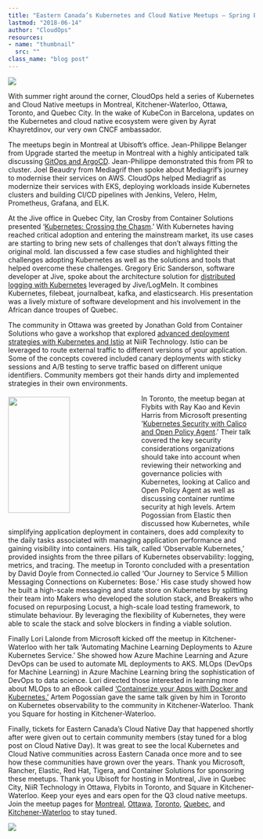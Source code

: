 ```yaml
---
title: "Eastern Canada’s Kubernetes and Cloud Native Meetups – Spring Edition 2019"
lastmod: "2018-06-14"
author: "CloudOps"
resources:
- name: "thumbnail"
  src: ""
class_name: "blog post"
---
```


<img src="/images/blog/post/EasternCanadaMeetups.png" class="main-blog-image">

<p>With summer right around the corner, CloudOps held a series of Kubernetes and Cloud Native meetups in Montreal, Kitchener-Waterloo, Ottawa, Toronto, and Quebec City. In the wake of KubeCon in Barcelona, updates on the Kubernetes and cloud native ecosystem were given by Ayrat Khayretdinov, our very own CNCF ambassador.</p>

<p>The meetups begin in Montreal at Ubisoft’s office. Jean-Philippe Belanger from Upgrade started the meetup in Montreal with a highly anticipated talk discussing <a href="https://www.slideshare.net/CloudOps2005/gitops-with-argocd">GitOps and ArgoCD</a>. Jean-Philippe demonstrated this from PR to cluster. Joel Beaudry from Mediagrif then spoke about Mediagrif’s journey to modernise their services on AWS. CloudOps helped Mediagrif as modernize their services with EKS, deploying workloads inside Kubernetes clusters and building CI/CD pipelines with Jenkins, Velero, Helm, Prometheus, Grafana, and ELK.</p>

<p>At the Jive office in Quebec City, Ian Crosby from Container Solutions presented ‘<a href="https://www.slideshare.net/CloudOps2005/kubernetes-crossing-the-chasm">Kubernetes: Crossing the Chasm</a>.’ With Kubernetes having reached critical adoption and entering the mainstream market, its use cases are starting to bring new sets of challenges that don’t always fitting the original mold. Ian discussed a few case studies and highlighted their challenges adopting Kubernetes as well as the solutions and tools that helped overcome these challenges. Gregory Eric Sanderson, software developer at Jive, spoke about the architecture solution for <a href="https://www.slideshare.net/CloudOps2005/distributed-logging-with-kubernetes">distributed logging with Kubernetes</a> leveraged by Jive/LogMeIn. It combines Kubernetes, filebeat, journalbeat, kafka, and elasticsearch. His presentation was a lively mixture of software development and his involvement in the African dance troupes of Quebec.</p>

<p>The community in Ottawa was greeted by Jonathan Gold from Container Solutions who gave a workshop that explored <a href="https://www.slideshare.net/CloudOps2005/advanced-deployment-strategies-with-kubernetes-and-istio">advanced deployment strategies with Kubernetes and Istio</a> at NiiR Technology. Istio can be leveraged to route external traffic to different versions of your application. Some of the concepts covered included canary deployments with sticky sessions and A/B testing to serve traffic based on different unique identifiers. Community members got their hands dirty and implemented strategies in their own environments.</p>

<div class="wp-block-image"><img style="width: 50%; float: left; margin: 5px 20px 20px 0;" src="/images/blog/post/D8ag4ZwXoAE1rHK.jpg" alt="" class="wp-image-9180" width="316" height="237"></div>

<p>In Toronto, the meetup began at Flybits with Ray Kao and Kevin Harris from Microsoft presenting ‘<a href="https://www.slideshare.net/CloudOps2005/kubernetes-security-with-calico-and-open-policy-agent">Kubernetes Security with Calico and Open Policy Agent</a>.’ Their talk covered the key security considerations organizations should take into account when reviewing their networking and governance policies with Kubernetes, looking at Calico and Open Policy Agent as well as discussing container runtime security at high levels. Artem Pogossian from Elastic then discussed how Kubernetes, while simplifying application deployment in containers, does add complexity to the daily tasks associated with managing application performance and gaining visibility into containers. His talk, called ‘Observable Kubernetes,’ provided insights from the three pillars of Kubernetes observability: logging, metrics, and tracing. The meetup in Toronto concluded with a presentation by David Doyle from Connected.io called ‘Our Journey to Service 5 Million Messaging Connections on Kubernetes: Bose.’ His case study showed how he built a high-scale messaging and state store on Kubernetes by splitting their team into Makers who developed the solution stack, and Breakers who focused on repurposing Locust, a high-scale load testing framework, to stimulate behaviour. By leveraging the flexibility of Kubernetes, they were able to scale the stack and solve blockers in finding a viable solution.</p>

<p>Finally Lori Lalonde from Microsoft kicked off the meetup in Kitchener-Waterloo with her talk ‘Automating Machine Learning Deployments to Azure Kubernetes Service.’ She showed how Azure Machine Learning and Azure DevOps can be used to automate ML deployments to AKS. MLOps (DevOps for Machine Learning) in Azure Machine Learning bring the sophistication of DevOps to data science. Lori directed those interested in learning more about MLOps to an eBook called <a href="http://aka.ms/DockerK8s">‘Containerize your Apps with Docker and Kubernetes.’</a> Artem Pogossian gave the same talk given by him in Toronto on Kubernetes observability to the community in Kitchener-Waterloo. Thank you Square for hosting in Kitchener-Waterloo.</p>

<p>Finally, tickets for Eastern Canada’s Cloud Native Day that happened shortly after were given out to certain community members (stay tuned for a blog post on Cloud Native Day). It was great to see the local Kubernetes and Cloud Native communities across Eastern Canada once more and to see how these communities have grown over the years. Thank you Microsoft, Rancher, Elastic, Red Hat, Tigera, and Container Solutions for sponsoring these meetups. Thank you Ubisoft for hosting in Montreal, Jive in Quebec City, NiiR Technology in Ottawa, Flybits in Toronto, and Square in Kitchener-Waterloo. Keep your eyes and ears open for the Q3 cloud native meetups. Join the meetup pages for <a href="https://www.meetup.com/Kubernetes-Montreal">Montreal</a>, <a href="https://www.meetup.com/Kubernetes-Ottawa">Ottawa</a>, <a href="https://www.meetup.com/Kubernetes-Toronto">Toronto</a>, <a href="https://www.meetup.com/Kubernetes-Quebec">Quebec</a>, and <a href="https://www.meetup.com/Kubernetes-Kitchener-Waterloo">Kitchener-Waterloo</a> to stay tuned.</p>

<div class="row">
    <div class="col-xl-8 offset-xl-2 col-lg-10 offset-lg-1 col-md-10 offset-md-1 col-sm-12 col-xs-12 cta-image">
      <img src="/images/blog/cta/white-paper.jpeg">
    </div>
</div>